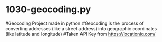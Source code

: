 # 1030-geocoding.py
#Geocoding Project made in python
#Geocoding is the process of converting addresses (like a street address) into geographic coordinates 
(like latitude and longitude)
#Taken API Key from https://locationiq.com/
